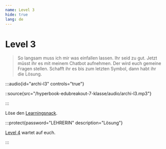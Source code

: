 ```yaml
---
name: Level 3
hide: true
lang: de
---
```


# Level 3

> So langsam muss ich mir was einfallen lassen. Ihr seid zu gut. Jetzt müsst ihr es mit meinem Chatbot aufnehmen. Der wird euch gemeine Fragen stellen. Schafft ihr es bis zum letzten Symbol, dann habt ihr die Lösung.

:::audio{id="archi-l3" controls="true"}

::source{src="/hyperbook-edubreakout-7-klasse/audio/archi-l3.mp3"}

:::

Löse den [Learningsnack](https://www.learningsnacks.de/share/255404/).

:::protect{password="LEHRERIN" description="Lösung"}

[Level 4](/askfjwqeirwe-l4) wartet auf euch.

:::